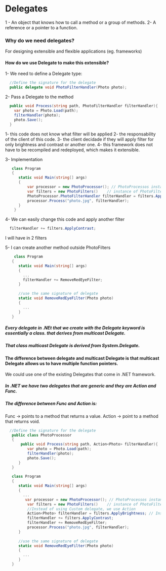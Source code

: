 # Delegates
  1 - An object that knows how to call a method or a group of methods.
  2- A reference or a pointer to a function.
  
### Why do we need delegates?
For designing extensible and flexible applications (eg. frameworks)

#### How do we use Delegate to make this extensible?

1- We need to define a Delegate type:
```c#
  //Define the signature for the delegate
  public delegate void PhotoFilterHandler(Photo photo);
```

2- Pass a Delegate to the method
```c#
  public void Process(string path, PhotoFilterHandler filterHandler){
    var photo = Photo.Load(path);
    filterHandler(photo);
    photo.Save();
  }
```
  1- this code does not know what filter will be applied
  2- the responsability of the client of this code.
  3- the client decidade if they will apply filter for only brightness and contrast or another one.
  4- this framework does not have to be recompiled and redeployed, which makes it extensible.
  
3- Implementation
```c#
   class Program
   {
      static void Main(string[] args)
      {
          var processor = new PhotoProcessor(); // PhotoProcessos instantiated.
          var filters = new PhotoFilters()    // instance of PhotoFilters.
          PhotoProcessor.PhotoFilterHandler filterHandler = filters.ApplyBrightness; // Instance of the delegate.
          processor.Process("photo.jpg", filterHandler);
      }
    }
```

4- We can easily change this code and apply another filter
```c#
  filterHandler += filters.ApplyContrast;
```
I will have in 2 filters

5- I can create another method outside PhotoFilters
```c#
    class Program
   {
      static void Main(string[] args)
      {
        ...
        filterHandler += RemoveRedEyeFilter;
      }
      
      //use the same signature of delegate
      static void RemoveRedEyeFilter(Photo photo)
      {
        ...
      }
   }
```

##### Every delegate in .NEt that we create with the Delegate keyword is essentially a class. that derives from multicast Delegate.
##### That class multicast Delegate is derived from System.Delegate.
#### The difference between delegate and multicast Delegate is that multicast Delegate allows us to have multiple function pointers.

We could use one of the existing Delegates that come in .NET framework.
##### In .NET we have two delegates that are generic and they are Action and Func.
##### The difference between Func and Action is:
  Func -> points to a method that returns a value.
  Action -> point to a method that returns void.
  
```c#
  //Define the signature for the delegate
   public class PhotoProcessor
   {
       public void Process(string path, Action<Photo> filterHandler){
          var photo = Photo.Load(path);
          filterHandler(photo);
          photo.Save();  
      }
   }
   
   class Program
   {
      static void Main(string[] args)
      {
        ...
         var processor = new PhotoProcessor(); // PhotoProcessos instantiated.
          var filters = new PhotoFilters()    // instance of PhotoFilters.
          //Instead of using Custom delegate, we use Action
          Action<Photo> filterHandler = filters.ApplyBrightness; // Instance of the delegate.
          filterHandler += filters.ApplyContrast;
          filterHandler += RemoveRedEyeFilter;
          processor.Process("photo.jpg", filterHandler);
      }
      
      //use the same signature of delegate
      static void RemoveRedEyeFilter(Photo photo)
      {
        ...
      }
   }
   
```

